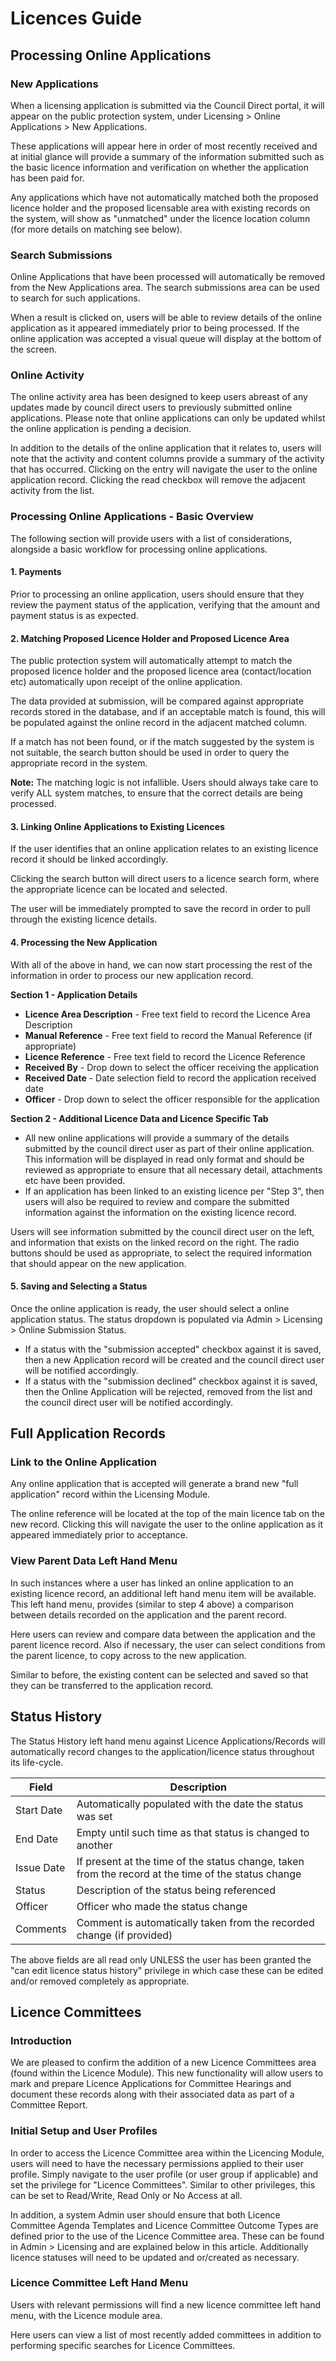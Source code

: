 # Licences Guide

## Processing Online Applications

### New Applications

When a licensing application is submitted via the Council Direct portal, it will appear on the public protection system, under Licensing > Online Applications > New Applications.

These applications will appear here in order of most recently received and at initial glance will provide a summary of the information submitted such as the basic licence information and verification on whether the application has been paid for.

Any applications which have not automatically matched both the proposed licence holder and the proposed licensable area with existing records on the system, will show as "unmatched" under the licence location column (for more details on matching see below).

### Search Submissions

Online Applications that have been processed will automatically be removed from the New Applications area. The search submissions area can be used to search for such applications.

When a result is clicked on, users will be able to review details of the online application as it appeared immediately prior to being processed. If the online application was accepted a visual queue will display at the bottom of the screen.

### Online Activity

The online activity area has been designed to keep users abreast of any updates made by council direct users to previously submitted online applications. Please note that online applications can only be updated whilst the online application is pending a decision.

In addition to the details of the online application that it relates to, users will note that the activity and content columns provide a summary of the activity that has occurred. Clicking on the entry will navigate the user to the online application record. Clicking the read checkbox will remove the adjacent activity from the list.

### Processing Online Applications - Basic Overview

The following section will provide users with a list of considerations, alongside a basic workflow for processing online applications.

#### 1. Payments

Prior to processing an online application, users should ensure that they review the payment status of the application, verifying that the amount and payment status is as expected.

#### 2. Matching Proposed Licence Holder and Proposed Licence Area

The public protection system will automatically attempt to match the proposed licence holder and the proposed licence area (contact/location etc) automatically upon receipt of the online application.

The data provided at submission, will be compared against appropriate records stored in the database, and if an acceptable match is found, this will be populated against the online record in the adjacent matched column.

If a match has not been found, or if the match suggested by the system is not suitable, the search button should be used in order to query the appropriate record in the system.

**Note:** The matching logic is not infallible. Users should always take care to verify ALL system matches, to ensure that the correct details are being processed.

#### 3. Linking Online Applications to Existing Licences

If the user identifies that an online application relates to an existing licence record it should be linked accordingly.

Clicking the search button will direct users to a licence search form, where the appropriate licence can be located and selected.

The user will be immediately prompted to save the record in order to pull through the existing licence details.

#### 4. Processing the New Application

With all of the above in hand, we can now start processing the rest of the information in order to process our new application record.

**Section 1 - Application Details**

- **Licence Area Description** - Free text field to record the Licence Area Description
- **Manual Reference** - Free text field to record the Manual Reference (if appropriate)
- **Licence Reference** - Free text field to record the Licence Reference
- **Received By** - Drop down to select the officer receiving the application
- **Received Date** - Date selection field to record the application received date
- **Officer** - Drop down to select the officer responsible for the application

**Section 2 - Additional Licence Data and Licence Specific Tab**

- All new online applications will provide a summary of the details submitted by the council direct user as part of their online application. This information will be displayed in read only format and should be reviewed as appropriate to ensure that all necessary detail, attachments etc have been provided.
- If an application has been linked to an existing licence per "Step 3", then users will also be required to review and compare the submitted information against the information on the existing licence record.

Users will see information submitted by the council direct user on the left, and information that exists on the linked record on the right. The radio buttons should be used as appropriate, to select the required information that should appear on the new application.

#### 5. Saving and Selecting a Status

Once the online application is ready, the user should select a online application status. The status dropdown is populated via Admin > Licensing > Online Submission Status.

- If a status with the "submission accepted" checkbox against it is saved, then a new Application record will be created and the council direct user will be notified accordingly.
- If a status with the "submission declined" checkbox against it is saved, then the Online Application will be rejected, removed from the list and the council direct user will be notified accordingly.

## Full Application Records

### Link to the Online Application

Any online application that is accepted will generate a brand new "full application" record within the Licensing Module.

The online reference will be located at the top of the main licence tab on the new record. Clicking this will navigate the user to the online application as it appeared immediately prior to acceptance.

### View Parent Data Left Hand Menu

In such instances where a user has linked an online application to an existing licence record, an additional left hand menu item will be available. This left hand menu, provides (similar to step 4 above) a comparison between details recorded on the application and the parent record.

Here users can review and compare data between the application and the parent licence record. Also if necessary, the user can select conditions from the parent licence, to copy across to the new application.

Similar to before, the existing content can be selected and saved so that they can be transferred to the application record.

## Status History

The Status History left hand menu against Licence Applications/Records will automatically record changes to the application/licence status throughout its life-cycle.

| Field | Description |
|-------|-------------|
| Start Date | Automatically populated with the date the status was set |
| End Date | Empty until such time as that status is changed to another |
| Issue Date | If present at the time of the status change, taken from the record at the time of the status change |
| Status | Description of the status being referenced |
| Officer | Officer who made the status change |
| Comments | Comment is automatically taken from the recorded change (if provided) |

The above fields are all read only UNLESS the user has been granted the "can edit licence status history" privilege in which case these can be edited and/or removed completely as appropriate.

## Licence Committees

### Introduction

We are pleased to confirm the addition of a new Licence Committees area (found within the Licence Module). This new functionality will allow users to mark and prepare Licence Applications for Committee Hearings and document these records along with their associated data as part of a Committee Report.

### Initial Setup and User Profiles

In order to access the Licence Committee area within the Licencing Module, users will need to have the necessary permissions applied to their user profile. Simply navigate to the user profile (or user group if applicable) and set the privilege for "Licence Committees". Similar to other privileges, this can be set to Read/Write, Read Only or No Access at all.

In addition, a system Admin user should ensure that both Licence Committee Agenda Templates and Licence Committee Outcome Types are defined prior to the use of the Licence Committee area. These can be found in Admin > Licensing and are explained below in this article. Additionally licence statuses will need to be updated and or/created as necessary.

### Licence Committee Left Hand Menu

Users with relevant permissions will find a new licence committee left hand menu, with the Licence module area.

Here users can view a list of most recently added committees in addition to performing specific searches for Licence Committees.